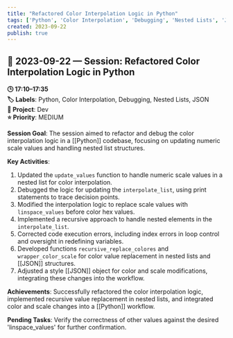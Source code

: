 ```yaml
---
title: "Refactored Color Interpolation Logic in Python"
tags: ['Python', 'Color Interpolation', 'Debugging', 'Nested Lists', 'JSON']
created: 2023-09-22
publish: true
---
```


## 📅 2023-09-22 — Session: Refactored Color Interpolation Logic in Python

**🕒 17:10–17:35**  
**🏷️ Labels**: Python, Color Interpolation, Debugging, Nested Lists, JSON  
**📂 Project**: Dev  
**⭐ Priority**: MEDIUM  


**Session Goal**: The session aimed to refactor and debug the color interpolation logic in a [[Python]] codebase, focusing on updating numeric scale values and handling nested list structures.

**Key Activities**:
1. Updated the `update_values` function to handle numeric scale values in a nested list for color interpolation.
2. Debugged the logic for updating the `interpolate_list`, using print statements to trace decision points.
3. Modified the interpolation logic to replace scale values with `linspace_values` before color hex values.
4. Implemented a recursive approach to handle nested elements in the `interpolate_list`.
5. Corrected code execution errors, including index errors in loop control and oversight in redefining variables.
6. Developed functions `recursive_replace_colores` and `wrapper_color_scale` for color value replacement in nested lists and [[JSON]] structures.
7. Adjusted a style [[JSON]] object for color and scale modifications, integrating these changes into the workflow.

**Achievements**: Successfully refactored the color interpolation logic, implemented recursive value replacement in nested lists, and integrated color and scale changes into a [[Python]] workflow.

**Pending Tasks**: Verify the correctness of other values against the desired 'linspace_values' for further confirmation.
